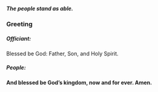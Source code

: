##### The people stand as able.
### Greeting

##### Officiant:
Blessed be God: Father, Son, and Holy Spirit.

##### People:
**And blessed be God’s kingdom, now and for ever. Amen.**
